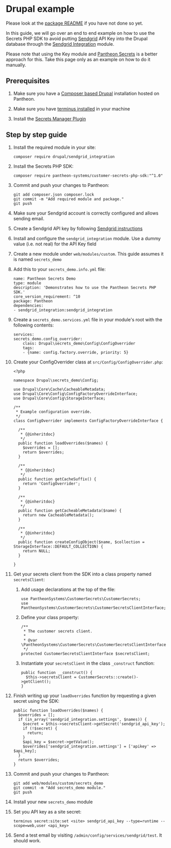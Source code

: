 # Drupal example

Please look at the [package README](../README.md) if you have not done so yet.

In this guide, we will go over an end to end example on how to use the Secrets PHP SDK to avoid putting [Sendgrid](https://sendgrid.com/) API Key into the Drupal database through the [Sendgrid Integration](https://www.drupal.org/project/sendgrid_integration) module.

Please note that using the Key module and [Pantheon Secrets](https://www.drupal.prg/project/pantheon_secrets) is a better approach for this. Take this page only as an example on how to do it manually.

## Prerequisites

1) Make sure you have a [Composer based Drupal](https://github.com/pantheon-upstreams/drupal-composer-managed) installation hosted on Pantheon.

1) Make sure you have [terminus installed](https://docs.pantheon.io/terminus/install#install-terminus) in your machine

1) Install the [Secrets Manager Plugin](https://github.com/pantheon-systems/terminus-secrets-manager-plugin#installation)

## Step by step guide

1) Install the required module in your site:

    ```
    composer require drupal/sendgrid_integration
    ```

1) Install the Secrets PHP SDK:

    ```
    composer require pantheon-systems/customer-secrets-php-sdk:"^1.0"
    ```

1) Commit and push your changes to Pantheon:

    ```
    git add composer.json composer.lock
    git commit -m "Add required module and package."
    git push
    ```

1) Make sure your Sendgrid account is correctly configured and allows sending email.

1) Create a Sendgrid API key by following [Sendgrid instructions](https://docs.sendgrid.com/ui/account-and-settings/api-keys#creating-an-api-key)

1) Install and configure the `sendgrid_integration` module. Use a dummy value (i.e. not real) for the API Key field

1) Create a new module under `web/modules/custom`. This guide assumes it is named `secrets_demo`

1) Add this to your `secrets_demo.info.yml` file:

    ```
    name: Pantheon Secrets Demo
    type: module
    description: 'Demonstrates how to use the Pantheon Secrets PHP SDK.'
    core_version_requirement: ^10
    package: Pantheon
    dependencies:
    - sendgrid_integration:sendgrid_integration
    ```

1) Create a `secrets_demo.services.yml` file in your module's root with the following contents:

    ```
    services:
    secrets_demo.config_overrider:
        class: Drupal\secrets_demo\Config\ConfigOverrider
        tags:
        - {name: config.factory.override, priority: 5}
    ```

1) Create your ConfigOverrider class at `src/Config/ConfigOverrider.php`:

    ```
    <?php

    namespace Drupal\secrets_demo\Config;

    use Drupal\Core\Cache\CacheableMetadata;
    use Drupal\Core\Config\ConfigFactoryOverrideInterface;
    use Drupal\Core\Config\StorageInterface;

    /**
     * Example configuration override.
     */
    class ConfigOverrider implements ConfigFactoryOverrideInterface {

      /**
       * {@inheritdoc}
       */
      public function loadOverrides($names) {
        $overrides = [];
        return $overrides;
      }
  
      /**
       * {@inheritdoc}
       */
      public function getCacheSuffix() {
        return 'ConfigOverrider';
      }
      
      /**
       * {@inheritdoc}
       */
      public function getCacheableMetadata($name) {
        return new CacheableMetadata();
      }
  
      /**
       * {@inheritdoc}
       */
      public function createConfigObject($name, $collection =   StorageInterface::DEFAULT_COLLECTION) {
        return NULL;
      }

    }
    ```

1) Get your secrets client from the SDK into a class property named `secretsClient`:

    1) Add usage declarations at the top of the file:

        ```
        use PantheonSystems\CustomerSecrets\CustomerSecrets;
        use PantheonSystems\CustomerSecrets\CustomerSecretsClientInterface;
        ```

    1) Define your class property:

        ```
        /**
         * The customer secrets client.
         *
         * @var \PantheonSystems\CustomerSecrets\CustomerSecretsClientInterface
         */
        protected CustomerSecretsClientInterface $secretsClient;
        ```

    1) Instantiate your `secretsClient` in the class `_construct` function:

        ```
        public function __construct() {
          $this->secretsClient = CustomerSecrets::create()->getClient();
        }
        ```

1) Finish writing up your `loadOverrides` function by requesting a given secret using the SDK:

    ```
    public function loadOverrides($names) {
      $overrides = [];
      if (in_array('sendgrid_integration.settings', $names)) {
        $secret = $this->secretsClient->getSecret('sendgrid_api_key');
        if (!$secret) {
          return;
        }
        $api_key = $secret->getValue();
        $overrides['sendgrid_integration.settings'] = ['apikey' => $api_key];
      }
      return $overrides;
    }
    ```

1) Commit and push your changes to Pantheon:

    ```
    git add web/modules/custom/secrets_demo
    git commit -m "Add secrets_demo module."
    git push
    ```

1) Install your new `secrets_demo` module

1) Set you API key as a site secret:

    ```
    terminus secret:site:set <site> sendgrid_api_key --type=runtime --scope=web,user <api_key>
    ```

1) Send a test email by visiting `/admin/config/services/sendgrid/test`. It should work.